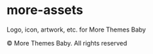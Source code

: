 # more-assets
Logo, icon, artwork, etc. for More Themes Baby

&copy; More Themes Baby. All rights reserved
